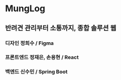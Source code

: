 # MungLog

## 반려견 관리부터 소통까지, 종합 솔루션 웹

### 디자인 정희수 / Figma
### 프론트엔드 정재은, 손용현 / React
### 백엔드 신수민 / Spring Boot
